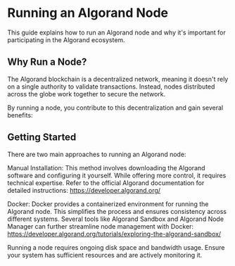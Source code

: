 # Running an Algorand Node
This guide explains how to run an Algorand node and why it's important for participating in the Algorand ecosystem.

## Why Run a Node?

The Algorand blockchain is a decentralized network, meaning it doesn't rely on a single authority to validate transactions.
Instead, nodes distributed across the globe work together to secure the network.

By running a node, you contribute to this decentralization and gain several benefits:

## Getting Started

There are two main approaches to running an Algorand node:

Manual Installation: This method involves downloading the Algorand software and configuring it yourself. While offering more control, it requires technical expertise. Refer to the official Algorand documentation for detailed instructions: https://developer.algorand.org/

Docker: Docker provides a containerized environment for running the Algorand node. This simplifies the process and ensures consistency across different systems. Several tools like Algorand Sandbox and Algorand Node Manager can further streamline node management with Docker: https://developer.algorand.org/tutorials/exploring-the-algorand-sandbox/

Running a node requires ongoing disk space and bandwidth usage. Ensure your system has sufficient resources and are actively monitoring it.
